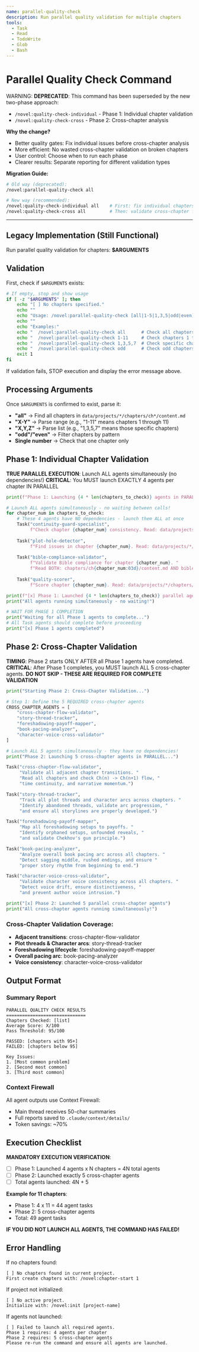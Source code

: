 ```yaml
---
name: parallel-quality-check
description: Run parallel quality validation for multiple chapters
tools:
  - Task
  - Read
  - TodoWrite
  - Glob
  - Bash
---
```


# Parallel Quality Check Command

WARNING:️  **DEPRECATED**: This command has been superseded by the new two-phase approach:
- `/novel:quality-check-individual` - Phase 1: Individual chapter validation
- `/novel:quality-check-cross` - Phase 2: Cross-chapter analysis

**Why the change?**
- Better quality gates: Fix individual issues before cross-chapter analysis
- More efficient: No wasted cross-chapter validation on broken chapters
- User control: Choose when to run each phase
- Clearer results: Separate reporting for different validation types

**Migration Guide:**
```bash
# Old way (deprecated):
/novel:parallel-quality-check all

# New way (recommended):
/novel:quality-check-individual all    # First: fix individual chapters
/novel:quality-check-cross all         # Then: validate cross-chapter flow
```

---

## Legacy Implementation (Still Functional)

Run parallel quality validation for chapters: **$ARGUMENTS**

## Validation

First, check if `$ARGUMENTS` exists:

```bash
# If empty, stop and show usage
if [ -z "$ARGUMENTS" ]; then
    echo "[ ] No chapters specified."
    echo ""
    echo "Usage: /novel:parallel-quality-check [all|1-5|1,3,5|odd|even]"
    echo ""
    echo "Examples:"
    echo "  /novel:parallel-quality-check all      # Check all chapters"
    echo "  /novel:parallel-quality-check 1-11     # Check chapters 1 to 11"
    echo "  /novel:parallel-quality-check 1,3,5,7  # Check specific chapters"
    echo "  /novel:parallel-quality-check odd      # Check odd chapters"
    exit 1
fi
```

If validation fails, STOP execution and display the error message above.

## Processing Arguments

Once `$ARGUMENTS` is confirmed to exist, parse it:

- **"all"**  ->  Find all chapters in `data/projects/*/chapters/ch*/content.md`
- **"X-Y"**  ->  Parse range (e.g., "1-11" means chapters 1 through 11)
- **"X,Y,Z"**  ->  Parse list (e.g., "1,3,5,7" means those specific chapters)
- **"odd"/"even"**  ->  Filter chapters by pattern
- **Single number**  ->  Check that one chapter only

## Phase 1: Individual Chapter Validation

**TRUE PARALLEL EXECUTION**: Launch ALL agents simultaneously (no dependencies!)
**CRITICAL**: You MUST launch EXACTLY 4 agents per chapter IN PARALLEL

```python
print(f"Phase 1: Launching {4 * len(chapters_to_check)} agents in PARALLEL...")

# Launch ALL agents simultaneously - no waiting between calls!
for chapter_num in chapters_to_check:
    # These 4 agents have NO dependencies - launch them ALL at once
    Task("continuity-guard-specialist", 
         f"Check chapter {chapter_num} consistency. Read: data/projects/*/chapters/ch{chapter_num:03d}/content.md")
    
    Task("plot-hole-detector", 
         f"Find issues in chapter {chapter_num}. Read: data/projects/*/chapters/ch{chapter_num:03d}/content.md")
    
    Task("bible-compliance-validator", 
         f"Validate Bible compliance for chapter {chapter_num}. "
         f"Read BOTH: chapters/ch{chapter_num:03d}/content.md AND bible.yaml")
    
    Task("quality-scorer", 
         f"Score chapter {chapter_num}. Read: data/projects/*/chapters/ch{chapter_num:03d}/content.md")

print(f"[x] Phase 1: Launched {4 * len(chapters_to_check)} parallel agents")
print("All agents running simultaneously - no waiting!")

# WAIT FOR PHASE 1 COMPLETION
print("Waiting for all Phase 1 agents to complete...")
# All Task agents should complete before proceeding
print("[x] Phase 1 agents completed")
```

## Phase 2: Cross-Chapter Validation

**TIMING**: Phase 2 starts ONLY AFTER all Phase 1 agents have completed.
**CRITICAL**: After Phase 1 completes, you MUST launch ALL 5 cross-chapter agents.
**DO NOT SKIP - THESE ARE REQUIRED FOR COMPLETE VALIDATION**

```python
print("Starting Phase 2: Cross-Chapter Validation...")

# Step 1: Define the 5 REQUIRED cross-chapter agents
CROSS_CHAPTER_AGENTS = [
    "cross-chapter-flow-validator",
    "story-thread-tracker",
    "foreshadowing-payoff-mapper",
    "book-pacing-analyzer",
    "character-voice-cross-validator"
]

# Launch ALL 5 agents simultaneously - they have no dependencies!
print("Phase 2: Launching 5 cross-chapter agents in PARALLEL...")

Task("cross-chapter-flow-validator",
     "Validate all adjacent chapter transitions. "
     "Read all chapters and check Ch(n) -> Ch(n+1) flow, "
     "time continuity, and narrative momentum.")

Task("story-thread-tracker",
     "Track all plot threads and character arcs across chapters. "
     "Identify abandoned threads, validate arc progression, "
     "and ensure all storylines are properly developed.")

Task("foreshadowing-payoff-mapper",
     "Map all foreshadowing setups to payoffs. "
     "Identify orphaned setups, unfounded reveals, "
     "and validate Chekhov's gun principle.")

Task("book-pacing-analyzer",
     "Analyze overall book pacing arc across all chapters. "
     "Detect sagging middle, rushed endings, and ensure "
     "proper story rhythm from beginning to end.")

Task("character-voice-cross-validator",
     "Validate character voice consistency across all chapters. "
     "Detect voice drift, ensure distinctiveness, "
     "and prevent author voice intrusion.")

print("[x] Phase 2: Launched 5 parallel cross-chapter agents")
print("All cross-chapter agents running simultaneously!")
```

### Cross-Chapter Validation Coverage:
- **Adjacent transitions**: cross-chapter-flow-validator
- **Plot threads & Character arcs**: story-thread-tracker  
- **Foreshadowing lifecycle**: foreshadowing-payoff-mapper
- **Overall pacing arc**: book-pacing-analyzer
- **Voice consistency**: character-voice-cross-validator

## Output Format

### Summary Report
```
PARALLEL QUALITY CHECK RESULTS
==============================
Chapters Checked: [list]
Average Score: X/100
Pass Threshold: 95/100

PASSED: [chapters with 95+]
FAILED: [chapters below 95]

Key Issues:
1. [Most common problem]
2. [Second most common]
3. [Third most common]
```

### Context Firewall

All agent outputs use Context Firewall:
- Main thread receives 50-char summaries
- Full reports saved to `.claude/context/details/`
- Token savings: ~70%

## Execution Checklist

**MANDATORY EXECUTION VERIFICATION**:
- [ ] Phase 1: Launched 4 agents x N chapters = 4N total agents
- [ ] Phase 2: Launched exactly 5 cross-chapter agents
- [ ] Total agents launched: 4N + 5

**Example for 11 chapters**:
- Phase 1: 4 x 11 = 44 agent tasks
- Phase 2: 5 cross-chapter agents
- Total: 49 agent tasks

**IF YOU DID NOT LAUNCH ALL AGENTS, THE COMMAND HAS FAILED!**

## Error Handling

If no chapters found:
```
[ ] No chapters found in current project.
First create chapters with: /novel:chapter-start 1
```

If project not initialized:
```
[ ] No active project.
Initialize with: /novel:init [project-name]
```

If agents not launched:
```
[ ] Failed to launch all required agents.
Phase 1 requires: 4 agents per chapter
Phase 2 requires: 5 cross-chapter agents
Please re-run the command and ensure all agents are launched.
```